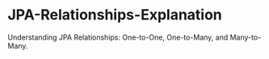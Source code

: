 # JPA-Relationships-Explanation
Understanding JPA Relationships: One-to-One, One-to-Many, and Many-to-Many.
